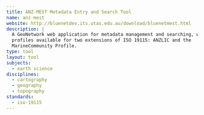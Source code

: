 ```yaml
---
title: ANZ-MEST Metadata Entry and Search Tool
name: anz-mest
website: http://bluenetdev.its.utas.edu.au/download/bluenetmest.html
description: | 
  A GeoNetwork web application for metadata management and searching, with
  profiles available for two extensions of ISO 19115: ANZLIC and the
  MarineCommunity Profile.
type: tool
layout: tool
subjects:
  - earth science
disciplines:
  - cartography
  - geography
  - topography
standards:
  - iso-19115
---
```

